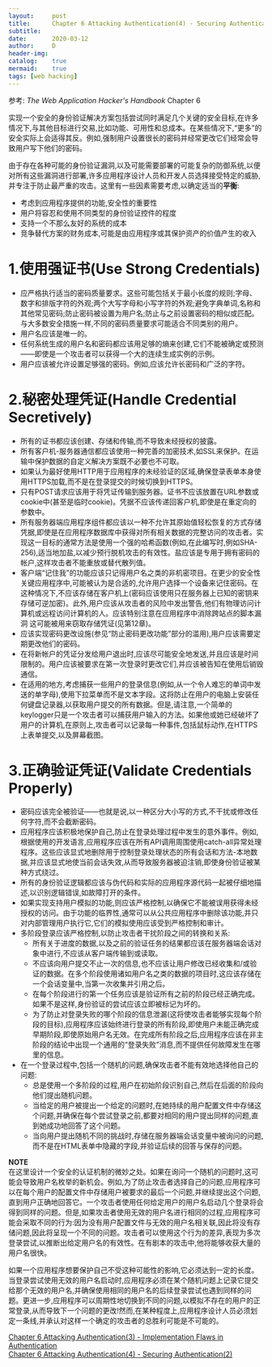 ```yaml
---
layout:		post
title:		Chapter 6 Attacking Authentication(4) - Securing Authentication(1)
subtitle:	
date:		2020-03-12
author:		D
header-img:
catalog:	true
mermaid:	true
tags: [web hacking]
---
```


参考: *The Web Application Hacker's Handbook* Chapter 6


实现一个安全的身份验证解决方案包括尝试同时满足几个关键的安全目标,在许多情况下,与其他目标进行交易,比如功能、可用性和总成本。在某些情况下,“更多”的安全实际上会适得其反。例如,强制用户设置很长的密码并经常更改它们经常会导致用户写下他们的密码。

由于存在各种可能的身份验证漏洞,以及可能需要部署的可能复杂的防御系统,以便对所有这些漏洞进行部署,许多应用程序设计人员和开发人员选择接受特定的威胁,并专注于防止最严重的攻击。这里有一些因素需要考虑,以确定适当的**平衡**:
- 考虑到应用程序提供的功能,安全性的重要性
- 用户将容忍和使用不同类型的身份验证控件的程度
- 支持一个不那么友好的系统的成本
- 竞争替代方案的财务成本,可能是由应用程序或其保护资产的价值产生的收入

# 1.使用强证书(Use Strong Credentials)

- 应严格执行适当的密码质量要求。这些可能包括关于最小长度的规则;字母、数字和排版字符的外观;两个大写字母和小写字符的外观;避免字典单词,名称和其他常见密码;防止密码被设置为用户名;防止与之前设置密码的相似或匹配。与大多数安全措施一样,不同的密码质量要求可能适合不同类别的用户。
- 用户名应该是唯一的。
- 任何系统生成的用户名和密码都应该用足够的熵来创建,它们不能被确定或预测——即使是一个攻击者可以获得一个大的连续生成实例的示例。
- 用户应该被允许设置足够强的密码。例如,应该允许长密码和广泛的字符。

# 2.秘密处理凭证(Handle Credential Secretively)

- 所有的证书都应该创建、存储和传输,而不导致未经授权的披露。
- 所有客户机-服务器通信都应该使用一种完善的加密技术,如SSL来保护。在运输中保护数据的自定义解决方案既不必要也不可取。
- 如果认为最好使用HTTP用于应用程序的未经验证的区域,确保登录表单本身使用HTTPS加载,而不是在登录提交的时候切换到HTTPS。
- 只有POST请求应该用于将凭证传输到服务器。证书不应该放置在URL参数或cookie中(甚至是临时cookie)。凭据不应该传递回客户机,即使是在重定向的参数中。
- 所有服务器端应用程序组件都应该以一种不允许其原始值轻松恢复的方式存储凭据,即使是在应用程序数据库中获得对所有相关数据的完整访问的攻击者。实现这一目标的通常方法是使用一个强的哈希函数(例如,在此编写时,例如SHA-256),适当地加盐,以减少预行脱机攻击的有效性。盐应该是专用于拥有密码的帐户,这样攻击者不能重放或替代散列值。
- 客户端“记住我”的功能应该只记得用户名之类的非机密项目。在更少的安全性关键应用程序中,可能被认为是合适的,允许用户选择一个设备来记住密码。在这种情况下,不应该存储在客户机上(密码应该使用只在服务器上已知的密钥来存储可逆加密)。此外,用户应该从攻击者的风险中发出警告,他们有物理访问计算机或远程访问计算机的人。应该特别注意在应用程序中消除跨站点的脚本漏洞
这可能被用来窃取存储凭证(见第12章)。
- 应该实现密码更改设施(参见“防止密码更改功能”部分的滥用),用户应该需要定期更改他们的密码。
- 在将新帐户的凭证分发给用户退出时,应该尽可能安全地发送,并且应该是时间限制的。用户应该被要求在第一次登录时更改它们,并应该被告知在使用后销毁通信。
- 在适用的地方,考虑捕获一些用户的登录信息(例如,从一个令人难忘的单词中发送的单字母),使用下拉菜单而不是文本字段。这将防止在用户的电脑上安装任何键盘记录器,以获取用户提交的所有数据。但是,请注意,一个简单的keylogger只是一个攻击者可以捕获用户输入的方法。如果他或她已经破坏了用户的计算机,在原则上,攻击者可以记录每一种事件,包括鼠标动作,在HTTPS上表单提交,以及屏幕截图。

# 3.正确验证凭证(Validate Credentials Properly)

- 密码应该完全被验证——也就是说,以一种区分大小写的方式,不干扰或修改任何字符,而不会截断密码。
- 应用程序应该积极地保护自己,防止在登录处理过程中发生的意外事件。例如,根据使用的开发语言,应用程序应该在所有API调用周围使用catch-all异常处理程序。这些应该显式地删除用于控制登录处理状态的所有会话和方法-本地数据,并应该显式地使当前会话失效,从而导致服务器被迫注销,即使身份验证被某种方式绕过。
- 所有的身份验证逻辑都应该与伪代码和实际的应用程序源代码一起被仔细地描述,以识别逻辑错误,如故障打开的条件。
- 如果实现支持用户模拟的功能,则应该严格控制,以确保它不能被误用获得未经授权的访问。由于功能的临界性,通常可以从公共应用程序中删除该功能,并只对内部管理用户执行它,它们的模拟使用应该受到严格控制和审计。
- 多阶段登录应该严格控制,以防止攻击者干扰阶段之间的转换和关系:
	- 所有关于进度的数据,以及之前的验证任务的结果都应该在服务器端会话对象中进行,不应该从客户端传输到或读取。
	- 不应该向用户提交不止一次的信息,也不应该让用户修改已经收集和/或验证的数据。在多个阶段使用诸如用户名之类的数据的项目时,这应该存储在一个会话变量中,当第一次收集并引用之后。
	- 在每个阶段进行的第一个任务应该是验证所有之前的阶段已经正确完成。如果不是这样,身份验证的尝试应该立即被标记为坏的。
	- 为了防止对登录失败的哪个阶段的信息泄漏(这将使攻击者能够实现每个阶段的目标),应用程序应该始终进行登录的所有阶段,即使用户未能正确完成早期阶段,即使原始用户名无效。在完成所有阶段之后,应用程序应该在非主阶段的结论中出现一个通用的“登录失败”消息,而不提供任何故障发生在哪里的信息。
- 在一个登录过程中,包括一个随机的问题,确保攻击者不能有效地选择他自己的问题:
	- 总是使用一个多阶段的过程,用户在初始阶段识别自己,然后在后面的阶段向他们提出随机问题。
	- 当给定的用户被提出一个给定的问题时,在她持续的用户配置文件中存储这个问题,并确保在每个尝试登录之前,都要对相同的用户提出同样的问题,直到她成功地回答了这个问题。
	- 当向用户提出随机不同的挑战时,存储在服务器端会话变量中被询问的问题,而不是在HTML表单中隐藏的字段,并验证后续的回答与保存的问题。

**NOTE**<br>
在这里设计一个安全的认证机制的微妙之处。如果在询问一个随机的问题时,这可能会导致用户名枚举的新机会。例如,为了防止攻击者选择自己的问题,应用程序可以在每个用户的配置文件中存储用户被要求的最后一个问题,并继续提出这个问题,直到用户正确地回答它。一个攻击者使用任何给定用户的用户名启动几个登录将会得到同样的问题。但是,如果攻击者使用无效的用户名进行相同的过程,应用程序可能会采取不同的行为:因为没有用户配置文件与无效的用户名相关联,因此将没有存储问题,因此将呈现一个不同的问题。攻击者可以使用这个行为的差异,表现为多次登录尝试,以推断出给定用户名的有效性。在有剧本的攻击中,他将能够收获大量的用户名很快。

如果一个应用程序想要保护自己不受这种可能性的影响,它必须达到一定的长度。当登录尝试使用无效的用户名启动时,应用程序必须在某个随机问题上记录它提交给那个无效的用户名,并确保使用相同的用户名的后续登录尝试也遇到同样的问题。更进一步,应用程序可以周期性地切换到不同的问题,以模拟不存在的用户的正常登录,从而导致下一个问题的更改!然而,在某种程度上,应用程序设计人员必须划定一条线,并承认对这样一个确定的攻击者的总胜利可能是不可能的。

[Chapter 6 Attacking Authentication(3) - Implementation Flaws in Authentication](https://dm116.github.io/2020/03/11/attacking-authentication_3/)<br>
[Chapter 6 Attacking Authentication(4) - Securing Authentication(2)](https://dm116.github.io/2020/03/12/attacking-authentication_4_2/)<br>
